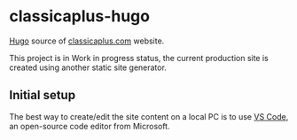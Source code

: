 # classicaplus-hugo

[Hugo](https://gohugo.io) source of [classicaplus.com](http://classicaplus.com) website.

This project is in Work in progress status, the current production site is created using another static site generator.


## Initial setup

The best way to create/edit the site content on a local PC is to use [VS Code](https://code.visualstudio.com), an open-source code editor from Microsoft. 
